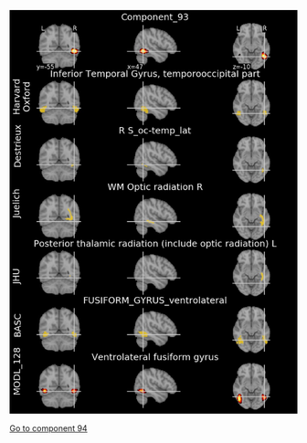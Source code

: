 ![93](preliminary/93.jpg "Component 93")

[Go to component 94](https://parietal-inria.github.io/MODL_atlas/256/94 "Component 94")
